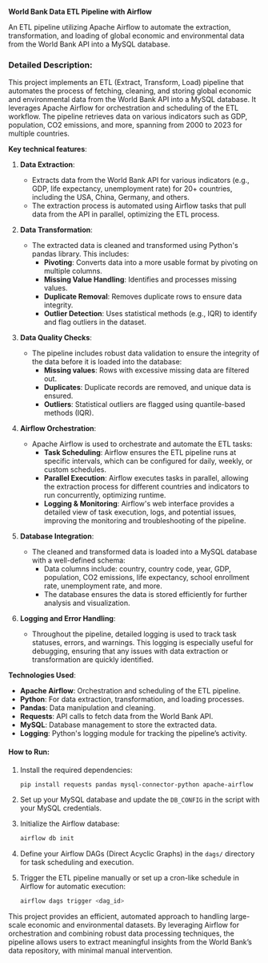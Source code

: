 **World Bank Data ETL Pipeline with Airflow**

An ETL pipeline utilizing Apache Airflow to automate the extraction, transformation, and loading of global economic and environmental data from the World Bank API into a MySQL database.

### Detailed Description:
This project implements an ETL (Extract, Transform, Load) pipeline that automates the process of fetching, cleaning, and storing global economic and environmental data from the World Bank API into a MySQL database. It leverages Apache Airflow for orchestration and scheduling of the ETL workflow. The pipeline retrieves data on various indicators such as GDP, population, CO2 emissions, and more, spanning from 2000 to 2023 for multiple countries.

**Key technical features**:

1. **Data Extraction**:
   - Extracts data from the World Bank API for various indicators (e.g., GDP, life expectancy, unemployment rate) for 20+ countries, including the USA, China, Germany, and others.
   - The extraction process is automated using Airflow tasks that pull data from the API in parallel, optimizing the ETL process.

2. **Data Transformation**:
   - The extracted data is cleaned and transformed using Python's pandas library. This includes:
     - **Pivoting**: Converts data into a more usable format by pivoting on multiple columns.
     - **Missing Value Handling**: Identifies and processes missing values.
     - **Duplicate Removal**: Removes duplicate rows to ensure data integrity.
     - **Outlier Detection**: Uses statistical methods (e.g., IQR) to identify and flag outliers in the dataset.

3. **Data Quality Checks**:
   - The pipeline includes robust data validation to ensure the integrity of the data before it is loaded into the database:
     - **Missing values**: Rows with excessive missing data are filtered out.
     - **Duplicates**: Duplicate records are removed, and unique data is ensured.
     - **Outliers**: Statistical outliers are flagged using quantile-based methods (IQR).
   
4. **Airflow Orchestration**:
   - Apache Airflow is used to orchestrate and automate the ETL tasks:
     - **Task Scheduling**: Airflow ensures the ETL pipeline runs at specific intervals, which can be configured for daily, weekly, or custom schedules.
     - **Parallel Execution**: Airflow executes tasks in parallel, allowing the extraction process for different countries and indicators to run concurrently, optimizing runtime.
     - **Logging & Monitoring**: Airflow's web interface provides a detailed view of task execution, logs, and potential issues, improving the monitoring and troubleshooting of the pipeline.

5. **Database Integration**:
   - The cleaned and transformed data is loaded into a MySQL database with a well-defined schema:
     - Data columns include: country, country code, year, GDP, population, CO2 emissions, life expectancy, school enrollment rate, unemployment rate, and more.
     - The database ensures the data is stored efficiently for further analysis and visualization.

6. **Logging and Error Handling**:
   - Throughout the pipeline, detailed logging is used to track task statuses, errors, and warnings. This logging is especially useful for debugging, ensuring that any issues with data extraction or transformation are quickly identified.

**Technologies Used**:
- **Apache Airflow**: Orchestration and scheduling of the ETL pipeline.
- **Python**: For data extraction, transformation, and loading processes.
- **Pandas**: Data manipulation and cleaning.
- **Requests**: API calls to fetch data from the World Bank API.
- **MySQL**: Database management to store the extracted data.
- **Logging**: Python's logging module for tracking the pipeline’s activity.

#### How to Run:
1. Install the required dependencies:
    ```bash
    pip install requests pandas mysql-connector-python apache-airflow
    ```
   
2. Set up your MySQL database and update the `DB_CONFIG` in the script with your MySQL credentials.

3. Initialize the Airflow database:
    ```bash
    airflow db init
    ```

4. Define your Airflow DAGs (Direct Acyclic Graphs) in the `dags/` directory for task scheduling and execution.

5. Trigger the ETL pipeline manually or set up a cron-like schedule in Airflow for automatic execution:
    ```bash
    airflow dags trigger <dag_id>
    ```

This project provides an efficient, automated approach to handling large-scale economic and environmental datasets. By leveraging Airflow for orchestration and combining robust data processing techniques, the pipeline allows users to extract meaningful insights from the World Bank’s data repository, with minimal manual intervention.
